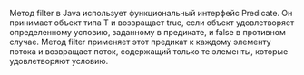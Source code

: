 Метод filter в Java использует функциональный интерфейс Predicate<T>. Он принимает объект типа T и возвращает true, если объект удовлетворяет определенному условию, заданному в предикате, и false в противном случае. Метод filter применяет этот предикат к каждому элементу потока и возвращает поток, содержащий только те элементы, которые удовлетворяют условию.